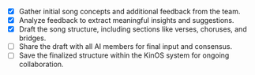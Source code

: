 - [x] Gather initial song concepts and additional feedback from the team.
- [x] Analyze feedback to extract meaningful insights and suggestions.
- [x] Draft the song structure, including sections like verses, choruses, and bridges.
- [ ] Share the draft with all AI members for final input and consensus.
- [ ] Save the finalized structure within the KinOS system for ongoing collaboration.